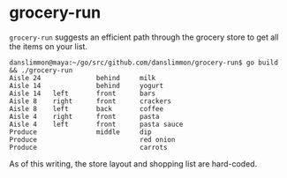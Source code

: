 # grocery-run

`grocery-run` suggests an efficient path through the grocery store to get all the items on your list.

```
danslimmon@maya:~/go/src/github.com/danslimmon/grocery-run$ go build && ./grocery-run
Aisle 24              behind     milk
Aisle 14              behind     yogurt
Aisle 14   left       front      bars
Aisle 8    right      front      crackers
Aisle 8    left       back       coffee
Aisle 4    right      front      pasta
Aisle 4    left       front      pasta sauce
Produce               middle     dip
Produce                          red onion
Produce                          carrots
```

As of this writing, the store layout and shopping list are hard-coded.
